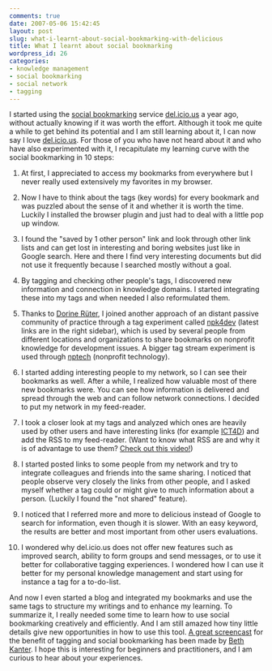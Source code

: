 ```yaml
---
comments: true
date: 2007-05-06 15:42:45
layout: post
slug: what-i-learnt-about-social-bookmarking-with-delicious
title: What I learnt about social bookmarking
wordpress_id: 26
categories:
- knowledge management
- social bookmarking
- social network
- tagging
---
```


I started using the [social bookmarking](http://en.wikipedia.org/wiki/Social_bookmarking) service [del.icio.us](http://del.icio.us/) a year ago, without actually knowing if it was worth the effort. Although it took me quite a while to get behind its potential and I am still learning about it, I can now say I love [del.icio.us](http://del.icio.us/ckreutz).  For those of you who have not heard about it and who have also experimented with it, I recapitulate my learning curve with the social bookmarking in 10 steps:

	
  1. At first, I appreciated to access my bookmarks from everywhere but I never really used extensively my favorites in my browser.

	
  2. Now I have to think about the tags (key words) for every bookmark and was puzzled about the sense of it and whether it is worth the time. Luckily I installed the browser plugin and just had to deal with a little pop up window.

	
  3. I found the "saved by 1 other person" link and look through other link lists and can get lost in interesting and boring websites just like in Google search. Here and there I find very interesting documents but did not use it  frequently because I searched mostly without a goal.

	
  4. By tagging and checking other people's tags, I discovered new information and connection in knowledge domains. I started integrating these into my tags and when needed I also reformulated them.

	
  5. Thanks to [Dorine Rüter](http://www.ruter.nl/blog/), I joined another approach of an distant passive community of practice through a tag experiment called  [npk4dev](http://del.icio.us/tag/npk4dev) (latest links are in the right sidebar), which is used by several people from different locations and organizations to share bookmarks on nonprofit knowledge for development issues. A bigger tag stream experiment is used through [nptech](http://del.icio.us/tag/nptech) (nonprofit technology).

	
  6. I started adding interesting people to my network, so I can see their bookmarks as well. After a while, I realized how valuable most of there new bookmarks were. You can see how information is delivered and spread through the web and can follow network connections. I decided to put my network in my feed-reader.

	
  7. I took a closer look at my tags and analyzed which ones are heavily used by other users and have interesting links  (for example [ICT4D](http://del.icio.us/tag/ICT4D)) and add the RSS to my feed-reader.  (Want to know what RSS are and why it is of advantage to use them? [Check out this video!](http://www.commoncraft.com/rss_plain_english))

	
  8. I started posted links to some people from my network and try to integrate colleagues and friends into the same sharing. I noticed that people observe very closely the links from other people, and I asked myself whether a tag could or might give to much information about a person. (Luckily I found the "not shared" feature).

	
  9. I noticed that I referred more  and more to delicious instead of Google to search for information, even though it is slower. With an easy keyword, the results are better and most important from other users evaluations.

	
  10. I wondered why del.icio.us does not offer new features such as improved search, ability to form groups and send messages, or to use it better for collaborative tagging experiences. I wondered how I can use it better for my personal knowledge management and start using for instance a tag for a to-do-list.


And now I even started a blog and integrated my bookmarks and use the same tags to structure my writings and to enhance my learning. To summarize it, I really needed some time to learn how to use social bookmarking creatively and  efficiently. And I am still amazed how tiny little details give new opportunities in how to use this tool. [A great screencast](http://www.projectstreamer.com/users/kanter/withntenlogo/withntenlogo.html) for the benefit of tagging and social bookmarking has been made by [Beth Kanter](http://beth.typepad.com/beths_blog/2007/05/tagging_for_col.html). I hope this is interesting for beginners and practitioners, and I am curious to hear about your experiences.
